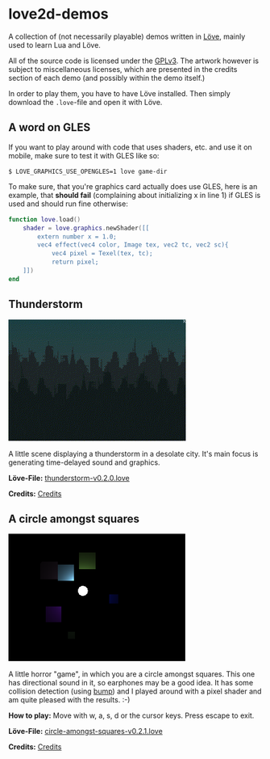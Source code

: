 # love2d-demos
A collection of (not necessarily playable) demos written
in [Löve](https://love2d.org), mainly used to learn Lua and Löve.

All of the source code is licensed under the [GPLv3](LICENSE).
The artwork however is subject to miscellaneous licenses, which
are presented in the credits section of each demo (and possibly
within the demo itself.)

In order to play them, you have to have Löve installed. Then simply
download the ``.love``-file and open it with Löve.

## A word on GLES
If you want to play around with code that uses shaders, etc.
and use it on mobile, make sure to test it with GLES like
so:
```shell
$ LOVE_GRAPHICS_USE_OPENGLES=1 love game-dir
```

To make sure, that you're graphics card actually does use GLES,
here is an example, that **should fail** (complaining
about initializing x in line 1) if GLES is used and
should run fine otherwise:
```lua
function love.load()
    shader = love.graphics.newShader([[
        extern number x = 1.0;
        vec4 effect(vec4 color, Image tex, vec2 tc, vec2 sc){
            vec4 pixel = Texel(tex, tc);
            return pixel;
    ]])
end
```

## Thunderstorm
![Thunderstorm screenshot](thunderstorm/screenshot.gif "Thunderstorm screenshot")

A little scene displaying a thunderstorm in a desolate city.
It's main focus is generating time-delayed sound and graphics.

**Löve-File:** [thunderstorm-v0.2.0.love](https://github.com/messersm/love2d-demos/releases/download/v0.2.0/thunderstorm-v0.2.0.love)

**Credits:** [Credits](thunderstorm/credits.md)

## A circle amongst squares
![Circle screenshot](circle-amongst-squares/screenshot.png "A circle amongst squares screenshot")

A little horror "game", in which you are a circle amongst squares.
This one has directional sound in it, so earphones may be a good idea.
It has some collision detection (using [bump](https://github.com/kikito/bump.lua)) and I played around with
a pixel shader and am quite pleased with the results. :-)

**How to play:** Move with w, a, s, d or the cursor keys. Press escape to exit.

**Löve-File:** [circle-amongst-squares-v0.2.1.love](https://github.com/messersm/love2d-demos/releases/download/v.0.2.1/circle-amongst-squares-v0.2.1.love)

**Credits:** [Credits](circle-amongst-squares/credits.md)
